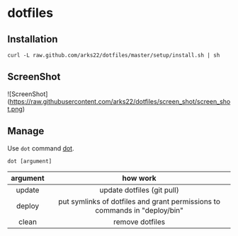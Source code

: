 # dotfiles

## Installation

```
curl -L raw.github.com/arks22/dotfiles/master/setup/install.sh | sh
```

## ScreenShot

![ScreenShot] (https://raw.githubusercontent.com/arks22/dotfiles/screen_shot/screen_shot.png)

## Manage

Use ``dot`` command [dot](https://github.com/arks22/dotfiles/blob/master/bin/dot).

```
dot [argument]
```

|argument|how work|
|:------:|:------:|
|update|update dotfiles (git pull)|
|deploy|put symlinks of dotfiles and grant permissions to commands in "deploy/bin"|
|clean|remove dotfiles|
